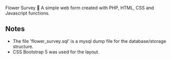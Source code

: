 Flower Survey 💐
A simple web form created with PHP, HTML, CSS and Javascript functions.

## Notes
- The file 'flower_survey.sql' is a mysql dump file for the database/storage structure.
- CSS Bootstrap 5 was used for the layout.
